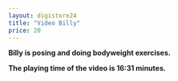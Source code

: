 ```yaml
---
layout: digistore24
title: "Video Billy"
price: 20
---
```

<p><strong>Billy is posing and doing bodyweight exercises.</strong></p>
<p><strong>The playing time of the video is 16:31 minutes.</strong></p>